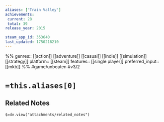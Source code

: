 ```yaml
---
aliases: ["Train Valley"]
achievements:
 current: 28
 total: 39
release_year: 2015

steam_app_id: 353640
last_updated: 1750218210
---
```

%%
genres:: [[action]] [[adventure]] [[casual]] [[indie]] [[simulation]] [[strategy]]
platform:: [[steam]]
features:: [[single player]]
preferred_input:: [[mkb]]
%%
#game/unbeaten
#v3/2

# `=this.aliases[0]`
## Related Notes
`$=dv.view("attachments/related_notes")`